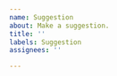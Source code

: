 ```yaml
---
name: Suggestion
about: Make a suggestion.
title: ''
labels: Suggestion
assignees: ''

---
```


<Feel free to put additional tags on this issue.>
